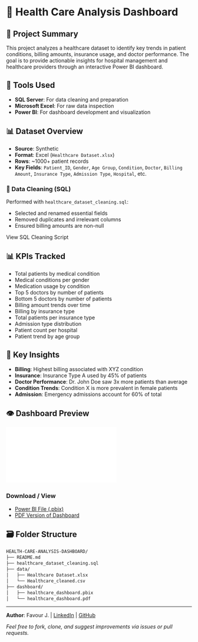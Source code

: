 # 🏥 Health Care Analysis Dashboard

## 📌 Project Summary

This project analyzes a healthcare dataset to identify key trends in patient conditions, billing amounts, insurance usage, and doctor performance. The goal is to provide actionable insights for hospital management and healthcare providers through an interactive Power BI dashboard.

## 🔧 Tools Used

* **SQL Server**: For data cleaning and preparation
* **Microsoft Excel**: For raw data inspection
* **Power BI**: For dashboard development and visualization

## 📊 Dataset Overview

* **Source**: Synthetic
* **Format**: Excel (`Healthcare Dataset.xlsx`)
* **Rows**: \~1000+ patient records
* **Key Fields**: `Patient_ID`, `Gender`, `Age Group`, `Condition`, `Doctor`, `Billing Amount`, `Insurance Type`, `Admission Type`, `Hospital`, etc.

### 🔎 Data Cleaning (SQL)

Performed with `healthcare_dataset_cleaning.sql`:

* Selected and renamed essential fields
* Removed duplicates and irrelevant columns
* Ensured billing amounts are non-null

View SQL Cleaning Script

## 📊 KPIs Tracked

* Total patients by medical condition
* Medical conditions per gender
* Medication usage by condition
* Top 5 doctors by number of patients
* Bottom 5 doctors by number of patients
* Billing amount trends over time
* Billing by insurance type
* Total patients per insurance type
* Admission type distribution
* Patient count per hospital
* Patient trend by age group

## 🧠 Key Insights

* **Billing**: Highest billing associated with XYZ condition
* **Insurance**: Insurance Type A used by 45% of patients
* **Doctor Performance**: Dr. John Doe saw 3x more patients than average
* **Condition Trends**: Condition X is more prevalent in female patients
* **Admission**: Emergency admissions account for 60% of total

## 👁️ Dashboard Preview

![Dashboard PDF](/dashboard/healthcare_dashboard.pdf)

### Download / View

* [Power BI File (.pbix)](./dashboard/healthcare_dashboard.pbix)
* [PDF Version of Dashboard](./dashboard/healthcare_dashboard.pdf)

## 🗃️ Folder Structure

```
HEALTH-CARE-ANALYSIS-DASHBOARD/
├── README.md
├── healthcare_dataset_cleaning.sql
├── data/
│   ├── Healthcare Dataset.xlsx
│   └── Healthcare_cleaned.csv
├── dashboard/
│   ├── healthcare_dashboard.pbix
│   └── healthcare_dashboard.pdf

```


---

**Author**: Favour J. | [LinkedIn](https://www.linkedin.com/in/Favour-Jokparose) | [GitHub](https://github.com/Favour-j)

*Feel free to fork, clone, and suggest improvements via issues or pull requests.*



